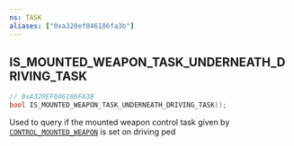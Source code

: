 ```yaml
---
ns: TASK
aliases: ["0xa320ef046186fa3b"]
---
```

## IS_MOUNTED_WEAPON_TASK_UNDERNEATH_DRIVING_TASK

```c
// 0xA320EF046186FA3B
bool IS_MOUNTED_WEAPON_TASK_UNDERNEATH_DRIVING_TASK();
```

Used to query if the mounted weapon control task given by [`CONTROL_MOUNTED_WEAPON`](#_0xDCFE42068FE0135A) is set on driving ped

